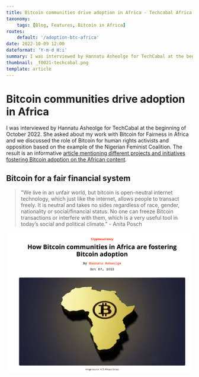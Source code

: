 ```yaml
---
title: Bitcoin communities drive adoption in Africa - Techcabal Africa
taxonomy:
    tags: [Blog, Features, Bitcoin in Africa]
routes:
    default: '/adoption-btc-africa'
date: 2022-10-09 12:00
dateformat: 'Y-m-d H:i'
summary: I was interviewed by Hannatu Asheolge for TechCabal at the beginning of October 2022. She asked about my work with Bitcoin for Fairness in Africa and we discussed the role of Bitcoin for human rights activists and opposition based on the example of the Nigerian Feminist Coalition.
thumbnail: _f0021-techcabal.png
template: article
---
```


# Bitcoin communities drive adoption in Africa

I was interviewed by Hannatu Asheolge for TechCabal at the beginning of October 2022. She asked about my work with Bitcoin for Fairness in Africa and we discussed the role of Bitcoin for human rights activists and opposition based on the example of the Nigerian Feminist Coalition. The result is an informative [article mentioning different projects and initiatives fostering Bitcoin adoption on the African content](https://techcabal.com/2022/10/07/how-bitcoin-communities-in-africa-are-fostering-bitcoin-adoption/).

## Bitcoin for a fair financial system

> "We live in an unfair world, but bitcoin is open-neutral internet technology, which just like the internet, allows people to transact freely. It is neutral and takes no sides regardless of race, gender, nationality or social/financial status. No one can freeze Bitcoin transactions or interfere with them, which is a very useful tool in today’s social and political climate." - Anita Posch

[![How Bitcoin communities in Africa are fostering Bitcoin adoption](_f0021-techcabal.png)](https://techcabal.com/2022/10/07/how-bitcoin-communities-in-africa-are-fostering-bitcoin-adoption/)



